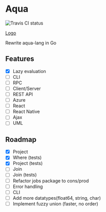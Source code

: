 # Aqua

![Travis CI status](https://travis-ci.org/lionell/aqua.svg?branch=master)

[Logo](https://raw.githubusercontent.com/lionell/aqua/master/docs/logo.jpg)

Rewrite aqua-lang in Go

## Features
- [x] Lazy evaluation
- [ ] CLI
- [ ] RPC
- [ ] Client/Server
- [ ] REST API
- [ ] Azure
- [ ] React
- [ ] React Native
- [ ] Ajax
- [ ] UML

## Roadmap
- [x] Project
- [x] Where (tests)
- [x] Project (tests)
- [ ] Join
- [ ] Join (tests)
- [ ] Refactor jobs package to cons/prod
- [ ] Error handling
- [ ] CLI
- [ ] Add more datatypes(float64, string, char)
- [ ] Implement fuzzy union (faster, no order)
